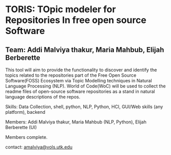 # TORIS:  TOpic modeler for Repositories In free open source Software
## Team: Addi Malviya thakur, Maria Mahbub, Elijah Berberette

This tool will aim to provide the functionality to discover and identify the topics related to the repositories part of the Free Open Source Software(FOSS) Ecosystem via Topic Modelling techniques in Natural Language Processing (NLP). World of Code(WoC) will be used to collect the readme files of open-source software repositories as a stand in natural language descriptions of the repos. 

Skills:
Data Collection, shell, python,
NLP, Python,
HCI, GUI/Web skills (any platform), 
backend

Members: 
Addi Malviya thakur, 
Maria Mahbub (NLP, Python), Elijah Berberette (UI)

Members complete. 

contact: amalviya@vols.utk.edu
